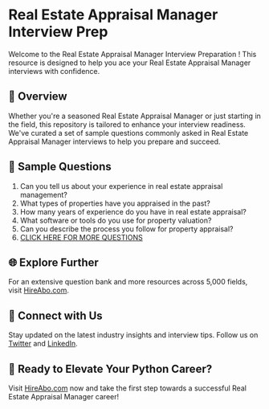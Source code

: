 # Real Estate Appraisal Manager Interview Prep

Welcome to the Real Estate Appraisal Manager Interview Preparation ! This resource is designed to help you ace your Real Estate Appraisal Manager interviews with confidence.

## 🚀 Overview

Whether you're a seasoned Real Estate Appraisal Manager or just starting in the field, this repository is tailored to enhance your interview readiness. We've curated a set of sample questions commonly asked in Real Estate Appraisal Manager interviews to help you prepare and succeed.

## 📝 Sample Questions

1. Can you tell us about your experience in real estate appraisal management?
2. What types of properties have you appraised in the past?
3. How many years of experience do you have in real estate appraisal?
4. What software or tools do you use for property valuation?
5. Can you describe the process you follow for property appraisal?
6. [CLICK HERE FOR MORE QUESTIONS](https://hireabo.com/job/21_2_9/Real%20Estate%20Appraisal%20Manager)

## 🌐 Explore Further

For an extensive question bank and more resources across 5,000 fields, visit [HireAbo.com](https://www.hireabo.com).

## 📱 Connect with Us

Stay updated on the latest industry insights and interview tips. Follow us on [Twitter](https://twitter.com/hireabo) and [LinkedIn](https://www.linkedin.com/in/hire-abo-3609972a8/).

## 🚀 Ready to Elevate Your Python Career?

Visit [HireAbo.com](https://www.hireabo.com) now and take the first step towards a successful Real Estate Appraisal Manager career!